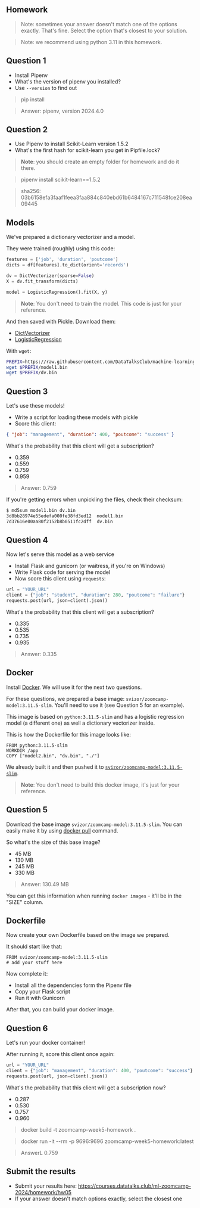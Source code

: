 ## Homework

> Note: sometimes your answer doesn't match one of the options exactly.
> That's fine.
> Select the option that's closest to your solution.

> Note: we recommend using python 3.11 in this homework.

## Question 1

- Install Pipenv
- What's the version of pipenv you installed?
- Use `--version` to find out

> pip install

> Answer: pipenv, version 2024.4.0

## Question 2

- Use Pipenv to install Scikit-Learn version 1.5.2
- What's the first hash for scikit-learn you get in Pipfile.lock?

> **Note**: you should create an empty folder for homework
> and do it there.

> pipenv install scikit-learn==1.5.2

> sha256: 03b6158efa3faaf1feea3faa884c840ebd61b6484167c711548fce208ea09445

## Models

We've prepared a dictionary vectorizer and a model.

They were trained (roughly) using this code:

```python
features = ['job', 'duration', 'poutcome']
dicts = df[features].to_dict(orient='records')

dv = DictVectorizer(sparse=False)
X = dv.fit_transform(dicts)

model = LogisticRegression().fit(X, y)
```

> **Note**: You don't need to train the model. This code is just for your reference.

And then saved with Pickle. Download them:

- [DictVectorizer](https://github.com/DataTalksClub/machine-learning-zoomcamp/tree/master/cohorts/2024/05-deployment/homework/dv.bin?raw=true)
- [LogisticRegression](https://github.com/DataTalksClub/machine-learning-zoomcamp/tree/master/cohorts/2024/05-deployment/homework/model1.bin?raw=true)

With `wget`:

```bash
PREFIX=https://raw.githubusercontent.com/DataTalksClub/machine-learning-zoomcamp/master/cohorts/2024/05-deployment/homework
wget $PREFIX/model1.bin
wget $PREFIX/dv.bin
```

## Question 3

Let's use these models!

- Write a script for loading these models with pickle
- Score this client:

```json
{ "job": "management", "duration": 400, "poutcome": "success" }
```

What's the probability that this client will get a subscription?

- 0.359
- 0.559
- 0.759
- 0.959

> Answer: 0.759

If you're getting errors when unpickling the files, check their checksum:

```bash
$ md5sum model1.bin dv.bin
3d8bb28974e55edefa000fe38fd3ed12  model1.bin
7d37616e00aa80f2152b8b0511fc2dff  dv.bin
```

## Question 4

Now let's serve this model as a web service

- Install Flask and gunicorn (or waitress, if you're on Windows)
- Write Flask code for serving the model
- Now score this client using `requests`:

```python
url = "YOUR_URL"
client = {"job": "student", "duration": 280, "poutcome": "failure"}
requests.post(url, json=client).json()
```

What's the probability that this client will get a subscription?

- 0.335
- 0.535
- 0.735
- 0.935

> Answer: 0.335

## Docker

Install [Docker](https://github.com/DataTalksClub/machine-learning-zoomcamp/blob/master/05-deployment/06-docker.md).
We will use it for the next two questions.

For these questions, we prepared a base image: `svizor/zoomcamp-model:3.11.5-slim`.
You'll need to use it (see Question 5 for an example).

This image is based on `python:3.11.5-slim` and has a logistic regression model
(a different one) as well a dictionary vectorizer inside.

This is how the Dockerfile for this image looks like:

```docker
FROM python:3.11.5-slim
WORKDIR /app
COPY ["model2.bin", "dv.bin", "./"]
```

We already built it and then pushed it to [`svizor/zoomcamp-model:3.11.5-slim`](https://hub.docker.com/r/svizor/zoomcamp-model).

> **Note**: You don't need to build this docker image, it's just for your reference.

## Question 5

Download the base image `svizor/zoomcamp-model:3.11.5-slim`. You can easily make it by using [docker pull](https://docs.docker.com/engine/reference/commandline/pull/) command.

So what's the size of this base image?

- 45 MB
- 130 MB
- 245 MB
- 330 MB

> Answer: 130.49 MB

You can get this information when running `docker images` - it'll be in the "SIZE" column.

## Dockerfile

Now create your own Dockerfile based on the image we prepared.

It should start like that:

```docker
FROM svizor/zoomcamp-model:3.11.5-slim
# add your stuff here
```

Now complete it:

- Install all the dependencies form the Pipenv file
- Copy your Flask script
- Run it with Gunicorn

After that, you can build your docker image.

## Question 6

Let's run your docker container!

After running it, score this client once again:

```python
url = "YOUR_URL"
client = {"job": "management", "duration": 400, "poutcome": "success"}
requests.post(url, json=client).json()
```

What's the probability that this client will get a subscription now?

- 0.287
- 0.530
- 0.757
- 0.960

> docker build -t zoomcamp-week5-homework .

> docker run -it --rm -p 9696:9696 zoomcamp-week5-homework:latest

> AnswerL 0.759

## Submit the results

- Submit your results here: https://courses.datatalks.club/ml-zoomcamp-2024/homework/hw05
- If your answer doesn't match options exactly, select the closest one
